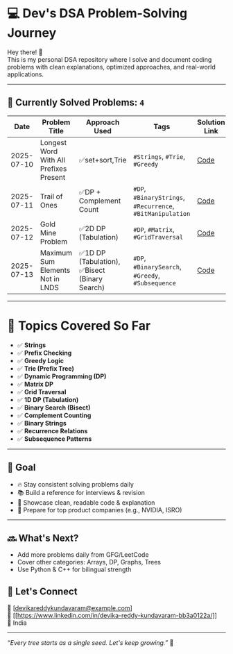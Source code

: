# 💻 Dev's DSA Problem-Solving Journey

Hey there! 👋  
This is my personal DSA repository where I solve and document coding problems with clean explanations, optimized approaches, and real-world applications.

---

## 📌 Currently Solved Problems: `4`

| Date       | Problem Title                             | Approach Used       | Tags                        | Solution Link                                          |
|------------|--------------------------------------------|----------------------|-----------------------------|--------------------------------------------------------|
| 2025-07-10 | Longest Word With All Prefixes Present     | ✅set+sort,Trie        | `#Strings`, `#Trie`, `#Greedy` |[Code](./Daily-Problems/2025-07-10-longest-valid-word.md) |
| 2025-07-11 | Trail of Ones                               | ✅DP + Complement Count | `#DP`, `#BinaryStrings`, `#Recurrence`, `#BitManipulation` | [Code](./Daily-Problems/2025-07-11-Trail_of_Ones.md) |
| 2025-07-12 | Gold Mine Problem                           | ✅2D DP (Tabulation)    | `#DP`, `#Matrix`, `#GridTraversal` | [Code](./Daily-Problems/2025-07-12-gold-mine-problem.md) |
| 2025-07-13 | Maximum Sum Elements Not in LNDS             | ✅1D DP (Tabulation), ✅Bisect (Binary Search) | `#DP`, `#BinarySearch`, `#Greedy`, `#Subsequence` | [Code](./Daily-Problems/2025-07-13-maximum-sum-elements-not-in-lis.md) |


---
# 🧠 Topics Covered So Far

- ✅ **Strings**
- ✅ **Prefix Checking**
- ✅ **Greedy Logic**
- ✅ **Trie (Prefix Tree)**
- ✅ **Dynamic Programming (DP)**
- ✅ **Matrix DP**
- ✅ **Grid Traversal**
- ✅ **1D DP (Tabulation)**
- ✅ **Binary Search (Bisect)**
- ✅ **Complement Counting**
- ✅ **Binary Strings**
- ✅ **Recurrence Relations**
- ✅ **Subsequence Patterns**
---

## 🎯 Goal

- 🔥 Stay consistent solving problems daily
- 📚 Build a reference for interviews & revision
- 📂 Showcase clean, readable code & explanation
- 🚀 Prepare for top product companies (e.g., NVIDIA, ISRO)

---

## 🔜 What's Next?

- Add more problems daily from GFG/LeetCode
- Cover other categories: Arrays, DP, Graphs, Trees
- Use Python & C++ for bilingual strength




## 🙌 Let's Connect

📧 [devikareddykundavaram@example.com]  
🔗 [[https://www.linkedin.com/in/devika-reddy-kundavaram-bb3a0122a/]]  
📍 India

---

_“Every tree starts as a single seed. Let's keep growing.”_ 🌱


